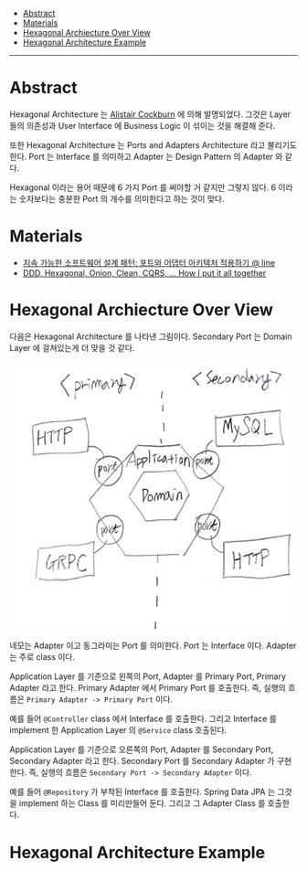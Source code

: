 - [Abstract](#abstract)
- [Materials](#materials)
- [Hexagonal Archiecture Over View](#hexagonal-archiecture-over-view)
- [Hexagonal Architecture Example](#hexagonal-architecture-example)

----

# Abstract

Hexagonal Architecture 는 [Alistair Cockburn](https://en.wikipedia.org/wiki/Alistair_Cockburn) 에 의해 발명되었다. 그것은 Layer 들의 의존성과 User Interface 에 Business Logic 이 섞이는 것을 해결해 준다. 

또한 Hexagonal Architecture 는 Ports and Adapters Architecture 라고 불리기도 한다. Port 는 Interface 를 의미하고 Adapter 는 Design Pattern 의 Adapter 와 같다.

Hexagonal 이라는 용어 때문에 6 가지 Port 를 써야할 거 같지만 그렇지 않다. 6 이라는 숫자보다는 충분한 Port 의 개수를 의미한다고 하는 것이 맞다.

# Materials

* [지속 가능한 소프트웨어 설계 패턴: 포트와 어댑터 아키텍처 적용하기 @ line](https://engineering.linecorp.com/ko/blog/port-and-adapter-architecture/?fbclid=IwAR2GLZMhXkX4Weri0qHQaLkwhlaBEJgFZ0yEQ5ilQO_cDJgvb2AP4TCqRu0)
* [DDD, Hexagonal, Onion, Clean, CQRS, … How I put it all together](https://herbertograca.com/2017/11/16/explicit-architecture-01-ddd-hexagonal-onion-clean-cqrs-how-i-put-it-all-together/)

# Hexagonal Archiecture Over View

다음은 Hexagonal Architecture 를 나타낸 그림이다. Secondary Port 는 Domain Layer 에 걸쳐있는게 더 맞을 것 같다.

![](img/hexagonal_architecture.png)

네모는 Adapter 이고 동그라미는 Port 를 의미한다. Port 는 Interface 이다. Adapter 는 주로 class 이다.

Application Layer 를 기준으로 왼쪽의 Port, Adapter 를 Primary Port, Primary Adapter 라고 한다. Primary Adapter 에서 Primary Port 를 호출한다. 즉, 실행의 흐름은 `Primary Adapter -> Primary Port` 이다.

예를 들어 `@Controller` class 에서 Interface 를 호출한다. 그리고 Interface 를 implement 한 Application Layer 의 `@Service` class 호출된다.

Application Layer 를 기준으로 오른쪽의 Port, Adapter 를 Secondary Port, Secondary Adapter 라고 한다. Secondary Port 를 Secondary Adapter 가 구현한다. 즉, 실행의 흐름은 `Secondary Port -> Secondary Adapter` 이다.

예를 들어 `@Repository` 가 부착된 Interface 를 호출한다. Spring Data JPA 는 그것을 implement 하는 Class 를 미리만들어 둔다. 그리고 그 Adapter Class 를 호출한다.

# Hexagonal Architecture Example


